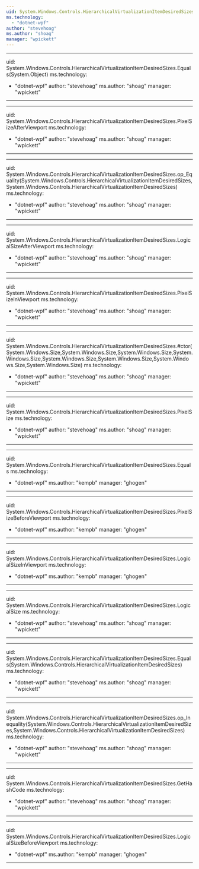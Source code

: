 ```yaml
---
uid: System.Windows.Controls.HierarchicalVirtualizationItemDesiredSizes
ms.technology: 
  - "dotnet-wpf"
author: "stevehoag"
ms.author: "shoag"
manager: "wpickett"
---
```


---
uid: System.Windows.Controls.HierarchicalVirtualizationItemDesiredSizes.Equals(System.Object)
ms.technology: 
  - "dotnet-wpf"
author: "stevehoag"
ms.author: "shoag"
manager: "wpickett"
---

---
uid: System.Windows.Controls.HierarchicalVirtualizationItemDesiredSizes.PixelSizeAfterViewport
ms.technology: 
  - "dotnet-wpf"
author: "stevehoag"
ms.author: "shoag"
manager: "wpickett"
---

---
uid: System.Windows.Controls.HierarchicalVirtualizationItemDesiredSizes.op_Equality(System.Windows.Controls.HierarchicalVirtualizationItemDesiredSizes,System.Windows.Controls.HierarchicalVirtualizationItemDesiredSizes)
ms.technology: 
  - "dotnet-wpf"
author: "stevehoag"
ms.author: "shoag"
manager: "wpickett"
---

---
uid: System.Windows.Controls.HierarchicalVirtualizationItemDesiredSizes.LogicalSizeAfterViewport
ms.technology: 
  - "dotnet-wpf"
author: "stevehoag"
ms.author: "shoag"
manager: "wpickett"
---

---
uid: System.Windows.Controls.HierarchicalVirtualizationItemDesiredSizes.PixelSizeInViewport
ms.technology: 
  - "dotnet-wpf"
author: "stevehoag"
ms.author: "shoag"
manager: "wpickett"
---

---
uid: System.Windows.Controls.HierarchicalVirtualizationItemDesiredSizes.#ctor(System.Windows.Size,System.Windows.Size,System.Windows.Size,System.Windows.Size,System.Windows.Size,System.Windows.Size,System.Windows.Size,System.Windows.Size)
ms.technology: 
  - "dotnet-wpf"
author: "stevehoag"
ms.author: "shoag"
manager: "wpickett"
---

---
uid: System.Windows.Controls.HierarchicalVirtualizationItemDesiredSizes.PixelSize
ms.technology: 
  - "dotnet-wpf"
author: "stevehoag"
ms.author: "shoag"
manager: "wpickett"
---

---
uid: System.Windows.Controls.HierarchicalVirtualizationItemDesiredSizes.Equals
ms.technology: 
  - "dotnet-wpf"
ms.author: "kempb"
manager: "ghogen"
---

---
uid: System.Windows.Controls.HierarchicalVirtualizationItemDesiredSizes.PixelSizeBeforeViewport
ms.technology: 
  - "dotnet-wpf"
ms.author: "kempb"
manager: "ghogen"
---

---
uid: System.Windows.Controls.HierarchicalVirtualizationItemDesiredSizes.LogicalSizeInViewport
ms.technology: 
  - "dotnet-wpf"
ms.author: "kempb"
manager: "ghogen"
---

---
uid: System.Windows.Controls.HierarchicalVirtualizationItemDesiredSizes.LogicalSize
ms.technology: 
  - "dotnet-wpf"
author: "stevehoag"
ms.author: "shoag"
manager: "wpickett"
---

---
uid: System.Windows.Controls.HierarchicalVirtualizationItemDesiredSizes.Equals(System.Windows.Controls.HierarchicalVirtualizationItemDesiredSizes)
ms.technology: 
  - "dotnet-wpf"
author: "stevehoag"
ms.author: "shoag"
manager: "wpickett"
---

---
uid: System.Windows.Controls.HierarchicalVirtualizationItemDesiredSizes.op_Inequality(System.Windows.Controls.HierarchicalVirtualizationItemDesiredSizes,System.Windows.Controls.HierarchicalVirtualizationItemDesiredSizes)
ms.technology: 
  - "dotnet-wpf"
author: "stevehoag"
ms.author: "shoag"
manager: "wpickett"
---

---
uid: System.Windows.Controls.HierarchicalVirtualizationItemDesiredSizes.GetHashCode
ms.technology: 
  - "dotnet-wpf"
author: "stevehoag"
ms.author: "shoag"
manager: "wpickett"
---

---
uid: System.Windows.Controls.HierarchicalVirtualizationItemDesiredSizes.LogicalSizeBeforeViewport
ms.technology: 
  - "dotnet-wpf"
ms.author: "kempb"
manager: "ghogen"
---
